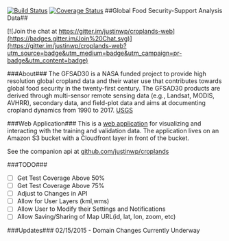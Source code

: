 [![Build Status](https://travis-ci.org/justinwp/croplands-web.svg)](https://travis-ci.org/justinwp/croplands-web) [![Coverage Status](https://coveralls.io/repos/justinwp/croplands-web/badge.svg)](https://coveralls.io/r/justinwp/croplands-web)
##Global Food Security-Support Analysis Data##

[![Join the chat at https://gitter.im/justinwp/croplands-web](https://badges.gitter.im/Join%20Chat.svg)](https://gitter.im/justinwp/croplands-web?utm_source=badge&utm_medium=badge&utm_campaign=pr-badge&utm_content=badge)

###About###
The GFSAD30 is a NASA funded project to provide high resolution global cropland data and their water use that contributes towards global food security in the twenty-first century. The GFSAD30 products are derived through multi-sensor remote sensing data (e.g., Landsat, MODIS, AVHRR), secondary data, and field-plot data and aims at documenting cropland dynamics from 1990 to 2017. [USGS](http://geography.wr.usgs.gov/science/croplands/)

###Web Application###
This is a [web application](http://www.croplands.org) for visualizing and interacting with the training and validation data. The application lives on an Amazon S3 bucket with a Cloudfront layer in front of the bucket.

See the companion api at [github.com/justinwp/croplands](https://github.com/justinwp/croplands)

###TODO###
- [ ] Get Test Coverage Above 50%
- [ ] Get Test Coverage Above 75%
- [ ] Adjust to Changes in API
- [ ] Allow for User Layers (kml,wms)
- [ ] Allow User to Modify their Settings and Notifications
- [ ] Allow Saving/Sharing of Map URL(id, lat, lon, zoom, etc)

###Updates###
02/15/2015 - Domain Changes Currently Underway
